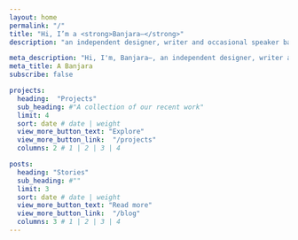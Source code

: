 ```yaml
---
layout: home
permalink: "/"
title: "Hi, I’m a <strong>Banjara—</strong>"
description: "an independent designer, writer and occasional speaker based in Pokhara, Nepal."

meta_description: "Hi, I'm, Banjara—, an independent designer, writer and occasional speaker based in Pokhara, Nepal. "
meta_title: A Banjara
subscribe: false

projects:
  heading:  "Projects"
  sub_heading: #"A collection of our recent work"
  limit: 4
  sort: date # date | weight
  view_more_button_text: "Explore"
  view_more_button_link:  "/projects"
  columns: 2 # 1 | 2 | 3 | 4

posts:
  heading: "Stories"
  sub_heading: #""
  limit: 3
  sort: date # date | weight
  view_more_button_text: "Read more"
  view_more_button_link:  "/blog"
  columns: 3 # 1 | 2 | 3 | 4
---
```

